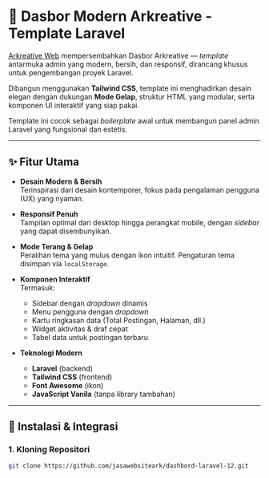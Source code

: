 # 🎨 Dasbor Modern Arkreative - Template Laravel

[Arkreative Web](https://arkreativeweb.com) mempersembahkan Dasbor Arkreative — *template* antarmuka admin yang modern, bersih, dan responsif, dirancang khusus untuk pengembangan proyek Laravel.

Dibangun menggunakan **Tailwind CSS**, template ini menghadirkan desain elegan dengan dukungan **Mode Gelap**, struktur HTML yang modular, serta komponen UI interaktif yang siap pakai.

Template ini cocok sebagai *boilerplate* awal untuk membangun panel admin Laravel yang fungsional dan estetis.

---

## ✨ Fitur Utama

- **Desain Modern & Bersih**  
  Terinspirasi dari desain kontemporer, fokus pada pengalaman pengguna (UX) yang nyaman.

- **Responsif Penuh**  
  Tampilan optimal dari desktop hingga perangkat mobile, dengan *sidebar* yang dapat disembunyikan.

- **Mode Terang & Gelap**  
  Peralihan tema yang mulus dengan ikon intuitif. Pengaturan tema disimpan via `localStorage`.

- **Komponen Interaktif**  
  Termasuk:
  - Sidebar dengan *dropdown* dinamis  
  - Menu pengguna dengan *dropdown*  
  - Kartu ringkasan data (Total Postingan, Halaman, dll.)  
  - Widget aktivitas & draf cepat  
  - Tabel data untuk postingan terbaru

- **Teknologi Modern**  
  - **Laravel** (backend)  
  - **Tailwind CSS** (frontend)  
  - **Font Awesome** (ikon)  
  - **JavaScript Vanila** (tanpa library tambahan)

---

## 🚀 Instalasi & Integrasi

### 1. Kloning Repositori

```bash
git clone https://github.com/jasawebsiteark/dashbord-laravel-12.git
